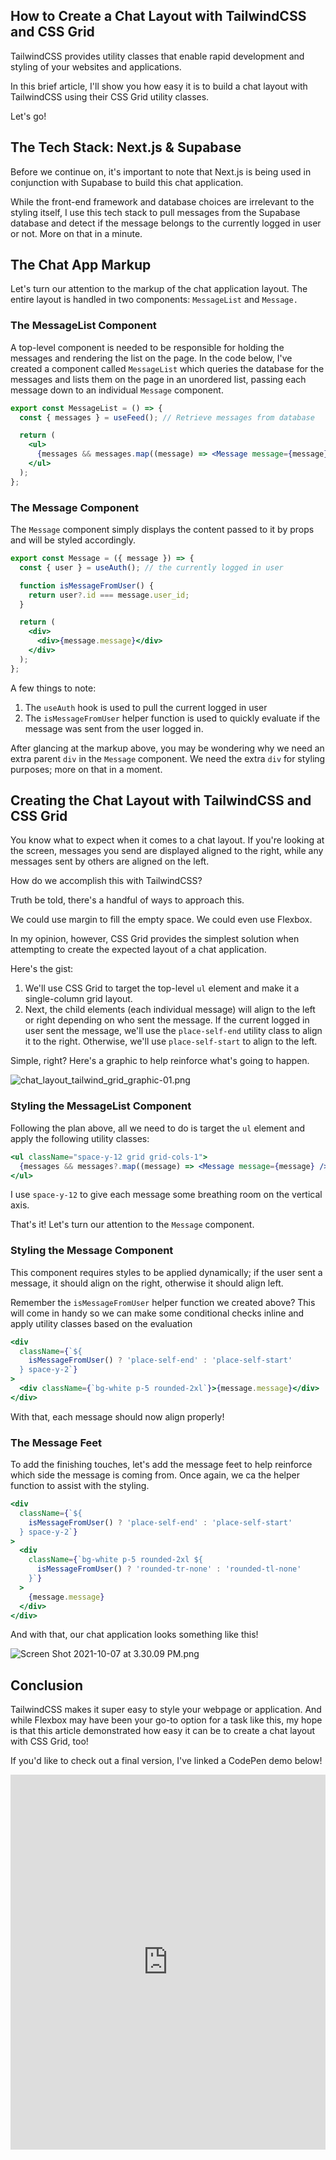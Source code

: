 ## How to Create a Chat Layout with TailwindCSS and CSS Grid

TailwindCSS provides utility classes that enable rapid development and styling of your websites and applications.

In this brief article, I'll show you how easy it is to build a chat layout with TailwindCSS using their CSS Grid utility classes.

Let's go!

## The Tech Stack: Next.js & Supabase

Before we continue on, it's important to note that Next.js is being used in conjunction with Supabase to build this chat application.

While the front-end framework and database choices are irrelevant to the styling itself, I use this tech stack to pull messages from the Supabase database and detect if the message belongs to the currently logged in user or not. More on that in a minute.

## The Chat App Markup

Let's turn our attention to the markup of the chat application layout. The entire layout is handled in two components: `MessageList` and `Message.`

### The MessageList Component

A top-level component is needed to be responsible for holding the messages and rendering the list on the page. In the code below, I've created a component called `MessageList` which queries the database for the messages and lists them on the page in an unordered list, passing each message down to an individual `Message` component.

```jsx
export const MessageList = () => {
  const { messages } = useFeed(); // Retrieve messages from database

  return (
    <ul>
      {messages && messages.map((message) => <Message message={message} />)}
    </ul>
  );
};
```

### The Message Component

The `Message` component simply displays the content passed to it by props and will be styled accordingly.

```jsx
export const Message = ({ message }) => {
  const { user } = useAuth(); // the currently logged in user

  function isMessageFromUser() {
    return user?.id === message.user_id;
  }

  return (
    <div>
      <div>{message.message}</div>
    </div>
  );
};
```

A few things to note:

1. The `useAuth` hook is used to pull the current logged in user
2. The `isMessageFromUser` helper function is used to quickly evaluate if the message was sent from the user logged in.

After glancing at the markup above, you may be wondering why we need an extra parent `div` in the `Message` component. We need the extra `div` for styling purposes; more on that in a moment.

## Creating the Chat Layout with TailwindCSS and CSS Grid

You know what to expect when it comes to a chat layout. If you're looking at the screen, messages you send are displayed aligned to the right, while any messages sent by others are aligned on the left.

How do we accomplish this with TailwindCSS?

Truth be told, there's a handful of ways to approach this.

We could use margin to fill the empty space. We could even use Flexbox.

In my opinion, however, CSS Grid provides the simplest solution when attempting to create the expected layout of a chat application.

Here's the gist:

1. We'll use CSS Grid to target the top-level `ul` element and make it a single-column grid layout.
2. Next, the child elements (each individual message) will align to the left or right depending on who sent the message. If the current logged in user sent the message, we'll use the `place-self-end` utility class to align it to the right. Otherwise, we'll use `place-self-start` to align to the left.

Simple, right? Here's a graphic to help reinforce what's going to happen.


![chat_layout_tailwind_grid_graphic-01.png](https://cdn.hashnode.com/res/hashnode/image/upload/v1633638572414/4mlJ4n2Dk.png)

### Styling the MessageList Component

Following the plan above, all we need to do is target the `ul` element and apply the following utility classes:

```jsx
<ul className="space-y-12 grid grid-cols-1">
  {messages && messages?.map((message) => <Message message={message} />)}
</ul>
```

I use `space-y-12` to give each message some breathing room on the vertical axis.

That's it! Let's turn our attention to the `Message` component.

### Styling the Message Component

This component requires styles to be applied dynamically; if the user sent a message, it should align on the right, otherwise it should align left.

Remember the `isMessageFromUser` helper function we created above? This will come in handy so we can make some conditional checks inline and apply utility classes based on the evaluation

```jsx
<div
  className={`${
    isMessageFromUser() ? 'place-self-end' : 'place-self-start'
  } space-y-2`}
>
  <div className={`bg-white p-5 rounded-2xl`}>{message.message}</div>
</div>
```

With that, each message should now align properly!

### The Message Feet

To add the finishing touches, let's add the message feet to help reinforce which side the message is coming from. Once again, we ca the helper function to assist with the styling.

```jsx
<div
  className={`${
    isMessageFromUser() ? 'place-self-end' : 'place-self-start'
  } space-y-2`}
>
  <div
    className={`bg-white p-5 rounded-2xl ${
      isMessageFromUser() ? 'rounded-tr-none' : 'rounded-tl-none'
    }`}
  >
    {message.message}
  </div>
</div>
```

And with that, our chat application looks something like this!


![Screen Shot 2021-10-07 at 3.30.09 PM.png](https://cdn.hashnode.com/res/hashnode/image/upload/v1633638618984/4_5CtAhQk.png)

## Conclusion

TailwindCSS makes it super easy to style your webpage or application. And while Flexbox may have been your go-to option for a task like this, my hope is that this article demonstrated how easy it can be to create a chat layout with CSS Grid, too!

If you'd like to check out a final version, I've linked a CodePen demo below!

<iframe
  height="600"
  style="width: 100%;"
  scrolling="no"
  title="Chat Layout with TailwindCSS &amp; CSS Grid"
  src="https://codepen.io/braydoncoyer/embed/preview/xxLKwYw?default-tab=result"
  frameborder="no"
  loading="lazy"
  allowtransparency="true"
  allowfullscreen="true"
>
  See the Pen{' '}
  <a href="https://codepen.io/braydoncoyer/pen/xxLKwYw">
    Chat Layout with TailwindCSS &amp; CSS Grid
  </a>{' '}
  by Braydon Coyer (<a href="https://codepen.io/braydoncoyer">@braydoncoyer</a>)
  on <a href="https://codepen.io">CodePen</a>.
</iframe>
